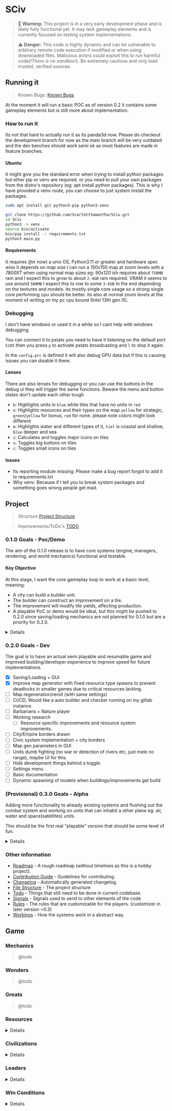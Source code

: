 # SCiv

> 🚨 **Warning:** This project is in a very early development phase and is likely fully functional yet. It may lack gameplay elements and is currently focused on testing system implementations.

> ⚠️ **Danger:** This code is highly dynamic and can be vulnerable to arbitrary remote code execution if modified or when using downloaded files. Malicious actors could exploit this to run harmful code(*!There is no sandbox!*). Be extremely cautious and only load trusted, verified sources.

## Running it

> Known Bugs: [Known Bugs](meta/known_bugs.md)

At the moment it will run a basic POC as of version 0.2 it contains some gameplay elements but is still more about implementation.

### How to run it

Its not that hard to actually run it as its panda3d now. Please do checkout the development branch for now as the main branch will be very outdated and the dev benches should work semi ok as most features are made in feature branches.

#### Ubuntu

It might give you the standard error when trying to install python packages but ether pip or venv are required. or you need to pull your own packages from the distro's repository (eg: apt install python packages). This is why I have provided a venv route, you can choose to just system install the packages.

```bash
sudo apt install git python3-pip python3-venv
```

```bash
git clone https://github.com/ScarlettSamantha/SCiv.git
cd SCiv
python3 -m venv .
source bin/activate
bin/pip install -r requirements.txt
python3 main.py
```

#### Requirements

It requires (*for now*) a unix OS, Python3.11 or greater and hardware spec wise it depends on map size I can run a 150x150 map at zoom levels with a *7800XT* when using normal map sizes eg: *90x120* ish requires about `750MB` ram and I expect this to grow to about `2-4GB` ram required. VRAM it seems to use around `500MB` I expect this to row to some `3-6GB` In the end depending on the textures and models. its mostly single core usage so a strong single core performing cpu should be better. its also at normal zoom levels at the moment of writing on my pc cpu bound (Intel 13th gen i5).

### Debugging

I don't have windows or used it in a while so I cant help with windows debugging.

You can connect it to pstats you need to have it listening on the default port `5185` then you press `p` to activate pstats broadcasting and `l` to stop it again.

In the `config.prc` is defined it will also debug GPU data but if this is causing issues you can disable it there.

#### Lenses

There are also lenses for debugging or you can use the buttons in the debug ui they will trigger the same functions.
Beware the menu and button states don't update each other tough

- `b`: Highlights units in `blue` while tiles that have no units in `red`
- `n`: Highlights resources and their types on the map `yellow` for strategic, `green`/`yellow` for bonus, `red` for none. please note colors might look different
- `m`: Highlights water and different types of it, `tiel` is coastal and shallow, `blue` deeper and sea
- `z`: Calculates and toggles major icons on tiles
- `x`: Toggles big buttons on tiles
- `c`: Toggles small icons on tiles

#### Issues

- Its reporting module missing: Please make a bug report forgot to add it to requirements.txt
- Why venv: Because if I tell you to break system packages and something goes wrong people get mad.

## Project

> Structure [Project Structure](meta/structure.md)

> Improvements/ToDo's [TODO](meta/todo.md)

### 0.1.0 Goals - Poc/Demo

The aim of the 0.1.0 release is to have core systems (engine, managers, rendering, and world mechanics) functional and testable.

#### Key Objective

At this stage, I want the core gameplay loop to work at a basic level, meaning:

- A city can build a builder unit.
- The builder can construct an improvement on a tile.
- The improvement will modify tile yields, affecting production.
- A playable PoC or demo would be ideal, but this might be pushed to 0.2.0 since saving/loading mechanics are not planned for 0.1.0 but are a priority for 0.2.0.

<details>

- [x] Have world render
- [x] Have resource system
- [x] Have ok at least map generator
- [x] Manage entities
- [x] Spawn units
- [x] Unit actions
- [x] Process a minimal turn
- [x] Cities that can build something
- [x] Basic player ownership and city being aware of tiles around it
- [x] UI city show ownership of tiles around it.
- [x] Basic UI element
- [x] Movement for units both path find-ed and weighted + UI
- [x] Basic backend system integration like managers, systems, logging
- [x] Proper Implementation UI system (kivy)
- [x] Effects implementation
- [x] Improvements on Tiles

</details>

### 0.2.0 Goals - Dev

The goal is to have an actual semi playable and resumable game and improved building/developer experience to improve speed for future implementations.

- [X] Saving/Loading + GUI
- [X] Improve map generator with fixed resource type spawns to prevent deadlocks in smaller games due to critical resources lacking.
- [ ] Map regeneration/reroll (with same settings)
- [ ] CI/CD, Would like a auto builder and checker running on my gitlab instance.
- [ ] Barbarians + Nature player
- [ ] Working research
    - [ ] Resource specific improvements and resource system improvements.
- [ ] City/Empire borders drawn
- [ ] Civic system implementation + city borders
- [ ] Map gen parameters in GUI
- [ ] Units dumb fighting (no war or detection of rivers etc, just mele no range), maybe UI for this.
- [ ] Hide development things behind a toggle.
- [ ] Settings menu
- [ ] Basic documentation
- [ ] Dynamic spawning of models when buildings/improvements get build

### (Provisional) 0.3.0 Goals - Alpha

Adding more functionality to already existing systems and flushing out the combat system and working on units that can inhabit a other plane eg: air, water and space(satellites) units.

This should be the first real "playable" version that should be some level of fun.

<details>

- [ ] Unit embarkation/disembarkation.
- [ ] Sea/Air units
- [ ] Show result before moving
- [ ] Wonders
- [ ] (?) Basic enemy AI
- [ ] Unit promotions and exp
- [ ] Auto move if a move action is to far to do it at the end of the next turn
- [ ] Build queue
- [ ] Battle result calculation UI
- [ ] Basic in-game codex UI (not fully implemented)
- [ ] Better looking tiles
- [ ] Rivers (navigable ?)
- [ ] City renaming/manual naming
- [ ] Rule customizer

</details>

### Other information

- [Roadmap](meta/roadmap.md) - A rough roadmap (without timelines as this is a hobby project).
- [Contribution Guide](CONTRIBUTE.md) - Guidelines for contributing.
- [Changelog](CHANGELOG.md) - Automatically generated changelog.
- [File Structure](meta/structure.md) - The project structure
- [Todo](meta/todo.md) - Things that still need to be done in current codebase.
- [Signals](meta/technical/signals.md) - Signals used to send to other elements of the code
- [Rules](meta/technical/rules.md) - The rules that are customizable for the players. (customizer in later version ~0.3)
- [Workings](meta/technical/workings.md) - How the systems work in a abstract way.

## Game

### Mechanics

> @todo

### Wonders

> @todo

### Greats

> @todo

### Resources

<details>

| Resource          | Type                                                    | Code                                                  | Docs                                               |
| ----------------- | ------------------------------------------------------- | ----------------------------------------------------- | -------------------------------------------------- |
| Bison             | [Bonus](meta/ideas/gameplay/resources/BONUS.md)         | [Code](resources/core/bonus/bison.py)                 | [Docs](meta/ideas/gameplay/resources/BONUS.md)     |
| Cheese            | [Bonus](meta/ideas/gameplay/resources/BONUS.md)         | [Code](ources/core/bonus/cheese.py)                   | [Docs](meta/ideas/gameplay/resources/BONUS.md)     |
| Copper            | [Bonus](meta/ideas/gameplay/resources/BONUS.md)         | [Code](ources/core/bonus/copper.py)                   | [Docs](meta/ideas/gameplay/resources/BONUS.md)     |
| Cows              | [Bonus](meta/ideas/gameplay/resources/BONUS.md)         | [Code](ources/core/bonus/cows.py)                     | [Docs](meta/ideas/gameplay/resources/BONUS.md)     |
| Deer              | [Bonus](meta/ideas/gameplay/resources/BONUS.md)         | [Code](ources/core/bonus/deer.py)                     | [Docs](meta/ideas/gameplay/resources/BONUS.md)     |
| Ember             | [Bonus](meta/ideas/gameplay/resources/BONUS.md)         | [Code](ources/core/bonus/ember.py)                    | [Docs](meta/ideas/gameplay/resources/BONUS.md)     |
| Fish              | [Bonus](meta/ideas/gameplay/resources/BONUS.md)         | [Code](ources/core/bonus/fish.py)                     | [Docs](meta/ideas/gameplay/resources/BONUS.md)     |
| Furs              | [Bonus](meta/ideas/gameplay/resources/BONUS.md)         | [Code](ources/core/bonus/furs.py)                     | [Docs](meta/ideas/gameplay/resources/BONUS.md)     |
| Glass             | [Bonus](meta/ideas/gameplay/resources/BONUS.md)         | [Code](ources/core/bonus/glass.py)                    | [Docs](meta/ideas/gameplay/resources/BONUS.md)     |
| Hardwood          | [Bonus](meta/ideas/gameplay/resources/BONUS.md)         | [Code](ources/core/bonus/hardwood.py)                 | [Docs](meta/ideas/gameplay/resources/BONUS.md)     |
| Mercury           | [Bonus](meta/ideas/gameplay/resources/BONUS.md)         | [Code](ources/core/bonus/murcury.py)                  | [Docs](meta/ideas/gameplay/resources/BONUS.md)     |
| Obsidian          | [Bonus](meta/ideas/gameplay/resources/BONUS.md)         | [Code](ources/core/bonus/obsidian.py)                 | [Docs](meta/ideas/gameplay/resources/BONUS.md)     |
| Pigs              | [Bonus](meta/ideas/gameplay/resources/BONUS.md)         | [Code](ources/core/bonus/pigs.py)                     | [Docs](meta/ideas/gameplay/resources/BONUS.md)     |
| Potato            | [Bonus](meta/ideas/gameplay/resources/BONUS.md)         | [Code](ources/core/bonus/potato.py)                   | [Docs](meta/ideas/gameplay/resources/BONUS.md)     |
| Rice              | [Bonus](meta/ideas/gameplay/resources/BONUS.md)         | [Code](ources/core/bonus/rice.py)                     | [Docs](meta/ideas/gameplay/resources/BONUS.md)     |
| Salt              | [Bonus](meta/ideas/gameplay/resources/BONUS.md)         | [Code](ources/core/bonus/salt.py)                     | [Docs](meta/ideas/gameplay/resources/BONUS.md)     |
| Tin               | [Bonus](meta/ideas/gameplay/resources/BONUS.md)         | [Code](ources/core/bonus/tin.py)                      | [Docs](meta/ideas/gameplay/resources/BONUS.md)     |
| Whales            | [Bonus](meta/ideas/gameplay/resources/BONUS.md)         | [Code](ources/core/bonus/whales.py)                   | [Docs](meta/ideas/gameplay/resources/BONUS.md)     |
| Wheat             | [Bonus](meta/ideas/gameplay/resources/BONUS.md)         | [Code](ources/core/bonus/wheat.py)                    | [Docs](meta/ideas/gameplay/resources/BONUS.md)     |
| Cats              | [Luxury](meta/ideas/gameplay/resources/LUXURY.md)       | [Code](ources/core/luxury/cats.py)                    | [Docs](meta/ideas/gameplay/resources/LUXURY.md)    |
| Diamonds          | [Luxury](meta/ideas/gameplay/resources/LUXURY.md)       | [Code](ources/core/luxury/diamonds.py)                | [Docs](meta/ideas/gameplay/resources/LUXURY.md)    |
| Dogs              | [Luxury](meta/ideas/gameplay/resources/LUXURY.md)       | [Code](ources/core/luxury/dogs.py)                    | [Docs](meta/ideas/gameplay/resources/LUXURY.md)    |
| Gold              | [Luxury](meta/ideas/gameplay/resources/LUXURY.md)       | [Code](ources/core/luxury/gold.py)                    | [Docs](meta/ideas/gameplay/resources/LUXURY.md)    |
| Ivory             | [Luxury](meta/ideas/gameplay/resources/LUXURY.md)       | [Code](ources/core/luxury/ivory.py)                   | [Docs](meta/ideas/gameplay/resources/LUXURY.md)    |
| Jade              | [Luxury](meta/ideas/gameplay/resources/LUXURY.md)       | [Code](resources/core/luxury/jade.py)                 | [Docs](meta/ideas/gameplay/resources/LUXURY.md)    |
| Marble            | [Luxury](meta/ideas/gameplay/resources/LUXURY.md)       | [Code](resources/core/luxury/marble.py)               | [Docs](meta/ideas/gameplay/resources/LUXURY.md)    |
| Silver            | [Luxury](meta/ideas/gameplay/resources/LUXURY.md)       | [Code](resources/core/luxury/silver.py)               | [Docs](meta/ideas/gameplay/resources/LUXURY.md)    |
| Aluminium         | [Strategic](meta/ideas/gameplay/resources/STRATEGIC.md) | [Code](resources/core/strategic/aluminium.py)         | [Docs](meta/ideas/gameplay/resources/STRATEGIC.md) |
| Coal              | [Strategic](meta/ideas/gameplay/resources/STRATEGIC.md) | [Code](resources/core/strategic/coal.py)              | [Docs](meta/ideas/gameplay/resources/STRATEGIC.md) |
| Gas               | [Strategic](meta/ideas/gameplay/resources/STRATEGIC.md) | [Code](resources/core/strategic/gas.py)               | [Docs](meta/ideas/gameplay/resources/STRATEGIC.md) |
| Graphite          | [Strategic](meta/ideas/gameplay/resources/STRATEGIC.md) | [Code](resources/core/strategic/graphite.py)          | [Docs](meta/ideas/gameplay/resources/STRATEGIC.md) |
| Horses            | [Strategic](meta/ideas/gameplay/resources/STRATEGIC.md) | [Code](resources/core/strategic/horses.py)            | [Docs](meta/ideas/gameplay/resources/STRATEGIC.md) |
| Oil               | [Strategic](meta/ideas/gameplay/resources/STRATEGIC.md) | [Code](resources/core/strategic/oil.py)               | [Docs](meta/ideas/gameplay/resources/STRATEGIC.md) |
| Rare Earth Metals | [Strategic](meta/ideas/gameplay/resources/STRATEGIC.md) | [Code](resources/core/strategic/rare_earth_metals.py) | [Docs](meta/ideas/gameplay/resources/STRATEGIC.md) |
| Uranium           | [Strategic](meta/ideas/gameplay/resources/STRATEGIC.md) | [Code](resources/core/strategic/uranium.py)           | [Docs](meta/ideas/gameplay/resources/STRATEGIC.md) |

</details>

### Civilizations

<details>

| Civilization                                                  | Wikipedia Link                                                         | Code                                                     |
| ------------------------------------------------------------- | ---------------------------------------------------------------------- | -------------------------------------------------------- |
| [Akkadian](./ideas/civs/akkadian.md)               | [Akkadian Empire](https://en.wikipedia.org/wiki/Akkadian_Empire)       | [code](openciv/gameplay/civilization/akkadian.py)        |
| [American Empire](./ideas/civs/american_empire.md) | [American Empire](https://en.wikipedia.org/wiki/American_Empire)       | [code](openciv/gameplay/civilization/american_empire.py) |
| [Byzantine](./ideas/civs/byzantine.md)             | [Byzantine Empire](https://en.wikipedia.org/wiki/Byzantine_Empire)     | [code](openciv/gameplay/civilization/byzantine.py)       |
| [China](./ideas/civs/china.md)                     | [History of China](https://en.wikipedia.org/wiki/History_of_China)     | [code](openciv/gameplay/civilization/china.py)           |
| [Egypt](./ideas/civs/egypt.md)                     | [Ancient Egypt](https://en.wikipedia.org/wiki/Ancient_Egypt)           | [code](openciv/gameplay/civilization/egypt.py)           |
| [England](./ideas/civs/england.md)                 | [History of England](https://en.wikipedia.org/wiki/History_of_England) | [code](openciv/gameplay/civilization/england.py)         |
| [France](./ideas/civs/france.md)                   | [History of France](https://en.wikipedia.org/wiki/History_of_France)   | [code](openciv/gameplay/civilization/france.py)          |
| [Germany](./ideas/civs/germany.md)                 | [History of Germany](https://en.wikipedia.org/wiki/History_of_Germany) | [code](openciv/gameplay/civilization/germany.py)         |
| [Greece](./ideas/civs/greece.md)                   | [Ancient Greece](https://en.wikipedia.org/wiki/Ancient_Greece)         | [code](openciv/gameplay/civilization/greece.py)          |
| [Japan](./ideas/civs/japan.md)                     | [History of Japan](https://en.wikipedia.org/wiki/History_of_Japan)     | [code](openciv/gameplay/civilization/japan.py)           |
| [Korea](./ideas/civs/korea.md)                     | [History of Korea](https://en.wikipedia.org/wiki/History_of_Korea)     | [code](openciv/gameplay/civilization/korea.py)           |
| [Low Countries](./ideas/civs/low_countries.md)     | [Low Countries](https://en.wikipedia.org/wiki/Low_Countries)           | [code](openciv/gameplay/civilization/low_countries.py)   |
| [Ottoman](./ideas/civs/ottoman.md)                 | [Ottoman Empire](https://en.wikipedia.org/wiki/Ottoman_Empire)         | [code](openciv/gameplay/civilization/ottoman.py)         |
| [Persia](./ideas/civs/persia.md)                   | [Persian Empire](https://en.wikipedia.org/wiki/Persian_Empire)         | [code](openciv/gameplay/civilization/persia.py)          |
| [Rome](./ideas/civs/rome.md)                       | [Ancient Rome](https://en.wikipedia.org/wiki/Ancient_Rome)             | [code](openciv/gameplay/civilization/rome.py)            |
| [Spain](./ideas/civs/spain.md)                     | [History of Spain](https://en.wikipedia.org/wiki/History_of_Spain)     | [code](openciv/gameplay/civilization/spain.py)           |
| [USSR](./ideas/civs/ussr.md)                       | [Soviet Union](https://en.wikipedia.org/wiki/Soviet_Union)             | [code](openciv/gameplay/civilization/ussr.py)            |
| [Vikings](./ideas/civs/vikings.md)                 | [Vikings](https://en.wikipedia.org/wiki/Vikings)                       | [code](openciv/gameplay/civilization/vikings.py)         |

</details>

### Leaders

<details>

| Leader                                                        | Wikipedia Link                                                                                   | Code                                                        |
|--------------------------------------------------------------|------------------------------------------------------------------------------------------------|-------------------------------------------------------------|
| [Abraham Lincoln](./ideas/gameplay/leaders/abraham_lincoln.md) | [Abraham Lincoln (American Empire)](https://en.wikipedia.org/wiki/Abraham_Lincoln)             | [code](openciv/gameplay/leaders/abraham_lincoln.py)         |
| [Alexander the Great](./ideas/gameplay/leaders/alexander.md) | [Alexander the Great (Greece)](https://en.wikipedia.org/wiki/Alexander_the_Great)             | [code](openciv/gameplay/leaders/alexander.py)               |
| [Ambiorix](./ideas/gameplay/leaders/ambiorix.md)            | [Ambiorix (Low Countries)](https://en.wikipedia.org/wiki/Ambiorix)                            | [code](openciv/gameplay/leaders/ambiorix.py)                |
| [Mustafa Kemal Atatürk](./ideas/gameplay/leaders/ataturk.md) | [Mustafa Kemal Atatürk (Ottoman)](https://en.wikipedia.org/wiki/Mustafa_Kemal_Atat%C3%BCrk)   | [code](openciv/gameplay/leaders/ataturk.py)                 |
| [Augustus Caesar](./ideas/gameplay/leaders/augustus.md)     | [Augustus (Rome)](https://en.wikipedia.org/wiki/Augustus)                                     | [code](openciv/gameplay/leaders/augustus.py)                |
| [Julius Caesar](./ideas/gameplay/leaders/caesar.md)         | [Julius Caesar (Rome)](https://en.wikipedia.org/wiki/Julius_Caesar)                           | [code](openciv/gameplay/leaders/caesar.py)                  |
| [Charlemagne](./ideas/gameplay/leaders/charlemagne.md)      | [Charlemagne (France)](https://en.wikipedia.org/wiki/Charlemagne)                             | [code](openciv/gameplay/leaders/charlemagne.py)             |
| [Charles III of Spain](./ideas/gameplay/leaders/charles_iii.md) | [Charles III of Spain](https://en.wikipedia.org/wiki/Charles_III_of_Spain)                 | [code](openciv/gameplay/leaders/charles_iii.py)             |
| [Charles V, Holy Roman Emperor](./ideas/gameplay/leaders/charles_v.md) | [Charles V, Holy Roman Emperor](https://en.wikipedia.org/wiki/Charles_V,_Holy_Roman_Emperor) | [code](openciv/gameplay/leaders/charles_v.py)               |
| [Cleopatra VII](./ideas/gameplay/leaders/cleopatra.md)      | [Cleopatra (Egypt)](https://en.wikipedia.org/wiki/Cleopatra)                                 | [code](openciv/gameplay/leaders/cleopatra.py)               |
| [Cnut the Great](./ideas/gameplay/leaders/cnut.md)         | [Cnut the Great (Vikings)](https://en.wikipedia.org/wiki/Cnut)                              | [code](openciv/gameplay/leaders/cnut.py)                    |
| [Constantine the Great](./ideas/gameplay/leaders/constantine.md) | [Constantine the Great (Byzantine)](https://en.wikipedia.org/wiki/Constantine_the_Great) | [code](openciv/gameplay/leaders/constantine.py)             |
| [Darius I](./ideas/gameplay/leaders/darius.md)             | [Darius the Great (Persia)](https://en.wikipedia.org/wiki/Darius_the_Great)                  | [code](openciv/gameplay/leaders/darius.py)                  |
| [Charles de Gaulle](./ideas/gameplay/leaders/de_gaulle.md) | [Charles de Gaulle (France)](https://en.wikipedia.org/wiki/Charles_de_Gaulle)               | [code](openciv/gameplay/leaders/de_gaulle.py)               |
| [Elizabeth I](./ideas/gameplay/leaders/elizabeth.md)       | [Elizabeth I (England)](https://en.wikipedia.org/wiki/Elizabeth_I)                          | [code](openciv/gameplay/leaders/elizabeth.py)               |
| [Franklin D. Roosevelt](./ideas/gameplay/leaders/fdr.md)   | [Franklin D. Roosevelt (American Empire)](https://en.wikipedia.org/wiki/Franklin_D._Roosevelt) | [code](openciv/gameplay/leaders/fdr.py)                     |
| [Giovanni di Bicci de' Medici](./ideas/gameplay/leaders/goi.md) | [Giovanni di Bicci de' Medici (Italy)](https://en.wikipedia.org/wiki/Giovanni_di_Bicci_de%27_Medici) | [code](openciv/gameplay/leaders/goi.py) |
| [Mikhail Gorbachev](./ideas/gameplay/leaders/gorbachev.md) | [Mikhail Gorbachev (USSR)](https://en.wikipedia.org/wiki/Mikhail_Gorbachev)                 | [code](openciv/gameplay/leaders/gorbachev.py)               |
| [Harald Fairhair](./ideas/gameplay/leaders/harald.md)      | [Harald Fairhair (Vikings)](https://en.wikipedia.org/wiki/Harald_Fairhair)                  | [code](openciv/gameplay/leaders/harald.py)                  |
| [Isabella I of Castile](./ideas/gameplay/leaders/isabella.md) | [Isabella I of Castile (Spain)](https://en.wikipedia.org/wiki/Isabella_I_of_Castile)       | [code](openciv/gameplay/leaders/isabella.py)                |
| [James VI and I](./ideas/gameplay/leaders/james.md)       | [James VI and I (England)](https://en.wikipedia.org/wiki/James_VI_and_I)                   | [code](openciv/gameplay/leaders/james.py)                   |
| [Joan van Oldenbarnevelt](./ideas/gameplay/leaders/joan_van_oldenbarnevelt.md) | [Johan van Oldenbarnevelt (Low Countries)](https://en.wikipedia.org/wiki/Johan_van_Oldenbarnevelt) | [code](openciv/gameplay/leaders/joan_van_oldenbarnevelt.py) |
| [Justinian I](./ideas/gameplay/leaders/justinian.md)      | [Justinian I (Byzantine)](https://en.wikipedia.org/wiki/Justinian_I)                        | [code](openciv/gameplay/leaders/justinian.py)               |
| [Kamehameha I](./ideas/gameplay/leaders/kamehameha.md)    | [Kamehameha I (Hawaii)](https://en.wikipedia.org/wiki/Kamehameha_I)                         | [code](openciv/gameplay/leaders/kamehameha.py)              |
| [Kublai Khan](./ideas/gameplay/leaders/kublai.md)         | [Kublai Khan (Mongolia)](https://en.wikipedia.org/wiki/Kublai_Khan)                         | [code](openciv/gameplay/leaders/kublai.py)                  |
| [Vladimir Lenin](./ideas/gameplay/leaders/lenin.md)       | [Vladimir Lenin (USSR)](https://en.wikipedia.org/wiki/Vladimir_Lenin)                       | [code](openciv/gameplay/leaders/lenin.py)                   |

</details>

### Win Conditions

<details>

| Condition                                        | Mechanic                              | Meta-Docs                                           | Code |
| ------------------------------------------------ | ------------------------------------- | --------------------------------------------------- | ---- |
| [Alliance](./ideas/gameplay/victory/alliance.md) | State Building/Diplomacy              | [alliance.md](./ideas/gameplay/victory/alliance.md) | code |
| [Commerce](./ideas/gameplay/victory/gold.md)     | Gold/Corporations/Trade               | [gold.md](./ideas/gameplay/victory/gold.md)         | code |
| [Military](./ideas/gameplay/victory/military.md) | War/Military                          | [military.md](./ideas/gameplay/victory/military.md) | code |
| [Religion](./ideas/gameplay/victory/religion.md) | Religion/War/Spy/Instability          | [religion.md](./ideas/gameplay/victory/religion.md) | code |
| [Science](./ideas/gameplay/victory/science.md)   | State Building/Diplomacy              | [science.md](./ideas/gameplay/victory/science.md)   | code |
| [Culture](./ideas/gameplay/victory/culture.md)   | Culture/Tourism/Archaeology/Diplomacy | [culture.md](./ideas/gameplay/victory/culture.md)   | code |

</details>
